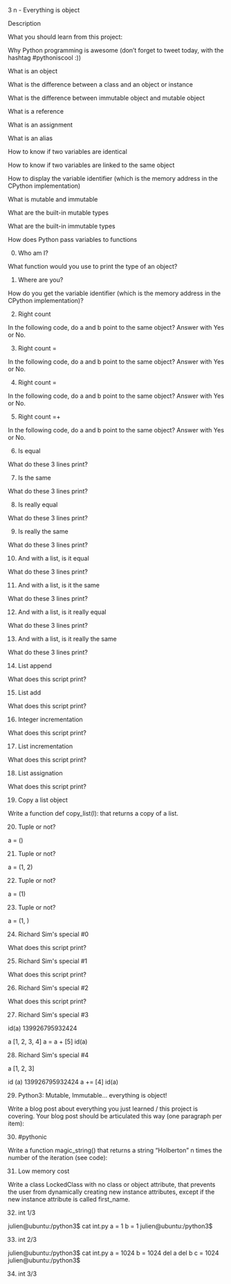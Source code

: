 3
n - Everything is object

Description

What you should learn from this project:



Why Python programming is awesome (don’t forget to tweet today, with the hashtag #pythoniscool :))

What is an object

What is the difference between a class and an object or instance

What is the difference between immutable object and mutable object

What is a reference

What is an assignment

What is an alias

How to know if two variables are identical

How to know if two variables are linked to the same object

How to display the variable identifier (which is the memory address in the CPython implementation)

What is mutable and immutable

What are the built-in mutable types

What are the built-in immutable types

How does Python pass variables to functions

0. Who am I?

What function would you use to print the type of an object?

1. Where are you?

How do you get the variable identifier (which is the memory address in the CPython implementation)?

2. Right count

In the following code, do a and b point to the same object? Answer with Yes or No.

3. Right count =

In the following code, do a and b point to the same object? Answer with Yes or No.

4. Right count =

In the following code, do a and b point to the same object? Answer with Yes or No.

5. Right count =+

In the following code, do a and b point to the same object? Answer with Yes or No.

6. Is equal

What do these 3 lines print?

7. Is the same

What do these 3 lines print?

8. Is really equal

What do these 3 lines print?

9. Is really the same

What do these 3 lines print?

10. And with a list, is it equal

What do these 3 lines print?

11. And with a list, is it the same

What do these 3 lines print?

12. And with a list, is it really equal

What do these 3 lines print?

13. And with a list, is it really the same

What do these 3 lines print?

14. List append

What does this script print?

15. List add

What does this script print?

16. Integer incrementation

What does this script print?

17. List incrementation

What does this script print?

18. List assignation

What does this script print?

19. Copy a list object

Write a function def copy_list(l): that returns a copy of a list.

20. Tuple or not?

a = ()

21. Tuple or not?

a = (1, 2)

22. Tuple or not?

a = (1)

23. Tuple or not?

a = (1, )

24. Richard Sim's special #0

What does this script print?

25. Richard Sim's special #1

What does this script print?

26. Richard Sim's special #2

What does this script print?

27. Richard Sim's special #3

id(a) 139926795932424



a [1, 2, 3, 4] a = a + [5] id(a)



28. Richard Sim's special #4

a [1, 2, 3]



id (a) 139926795932424 a += [4] id(a)



29. Python3: Mutable, Immutable... everything is object!

Write a blog post about everything you just learned / this project is covering. Your blog post should be articulated this way (one paragraph per item):

30. #pythonic

Write a function magic_string() that returns a string “Holberton” n times the number of the iteration (see code):

31. Low memory cost

Write a class LockedClass with no class or object attribute, that prevents the user from dynamically creating new instance attributes, except if the new instance attribute is called first_name.

32. int 1/3

julien@ubuntu:/python3$ cat int.py a = 1 b = 1 julien@ubuntu:/python3$

33. int 2/3

julien@ubuntu:/python3$ cat int.py a = 1024 b = 1024 del a del b c = 1024 julien@ubuntu:/python3$

34. int 3/3
